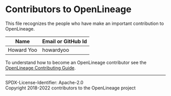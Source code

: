 # Contributors to OpenLineage


This file recognizes the people who have make an important contribution to OpenLineage.

| Name           | Email or GitHub Id |
| -------------- | -----------------
| Howard Yoo | howardyoo |



To understand how to become an OpenLineage contributor see the [OpenLineage Contributing Guide](CONTRIBUTING.md).

----
SPDX-License-Identifier: Apache-2.0\
Copyright 2018-2022 contributors to the OpenLineage project
